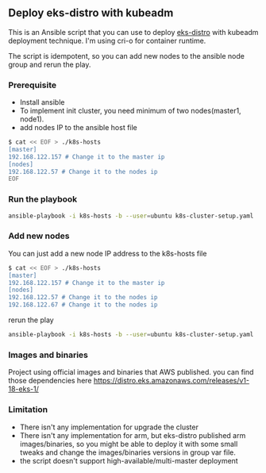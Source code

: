 ## Deploy eks-distro with kubeadm 

This is an Ansible script that you can use to deploy [eks-distro](https://github.com/aws/eks-distro) with kubeadm deployment technique. I'm using cri-o for container runtime.

The script is idempotent, so you can add new nodes to the ansible node group and rerun the play.


### Prerequisite
* Install ansible 
* To implement init cluster, you need minimum of two nodes(master1, node1).
* add nodes IP to the ansible host file

```bash
$ cat << EOF > ./k8s-hosts
[master]
192.168.122.157 # Change it to the master ip 
[nodes]
192.168.122.57 # Change it to the nodes ip
EOF
```


### Run the playbook

```bash
ansible-playbook -i k8s-hosts -b --user=ubuntu k8s-cluster-setup.yaml
```


### Add new nodes
You can just add a new node IP address to the k8s-hosts file
```bash
$ cat << EOF > ./k8s-hosts
[master]
192.168.122.157 # Change it to the master ip 
[nodes]
192.168.122.57 # Change it to the nodes ip
192.168.122.67 # Change it to the nodes ip
```
rerun the play
```bash
ansible-playbook -i k8s-hosts -b --user=ubuntu k8s-cluster-setup.yaml
```

### Images and binaries
Project using official images and binaries that AWS published. you can find those dependencies here https://distro.eks.amazonaws.com/releases/v1-18-eks-1/

### Limitation
* There isn't any implementation for upgrade the cluster
* There isn't any implementation for arm, but eks-distro published arm images/binaries, so you might be able to deploy it with some small tweaks and change the images/binaries versions in group var file.
* the script doesn't support high-available/multi-master deployment